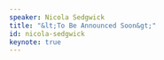 ```yaml
---
speaker: Nicola Sedgwick
title: "&lt;To Be Announced Soon&gt;"
id: nicola-sedgwick
keynote: true
---
```


